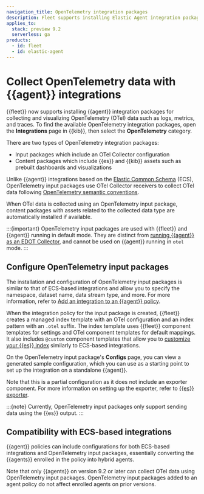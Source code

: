 ```yaml
---
navigation_title: OpenTelemetry integration packages
description: Fleet supports installing Elastic Agent integration packages for collecting and visualizing OpenTelemetry data such as logs, metrics, and traces.
applies_to:
  stack: preview 9.2
  serverless: ga
products:
  - id: fleet
  - id: elastic-agent
---
```


# Collect OpenTelemetry data with {{agent}} integrations

{{fleet}} now supports installing {{agent}} integration packages for collecting and visualizing OpenTelemetry (OTel) data such as logs, metrics, and traces. To find the available OpenTelemetry integration packages, open the **Integrations** page in {{kib}}, then select the **OpenTelemetry** category.

There are two types of OpenTelemetry integration packages:

- Input packages which include an OTel Collector configuration
- Content packages which include {{es}} and {{kib}} assets such as prebuilt dashboards and visualizations

Unlike {{agent}} integrations based on the [Elastic Common Schema](ecs://reference/index.md) (ECS), OpenTelemetry input packages use OTel Collector receivers to collect OTel data following [OpenTelemetry semantic conventions](https://opentelemetry.io/docs/specs/semconv).

When OTel data is collected using an OpenTelemetry input package, content packages with assets related to the collected data type are automatically installed if available.

:::{important}
OpenTelemetry input packages are used with {{fleet}} and {{agent}} running in default mode. They are distinct from [running {{agent}} as an EDOT Collector](/reference/fleet/otel-agent.md), and cannot be used on {{agent}} running in `otel` mode.
:::

## Configure OpenTelemetry input packages

The installation and configuration of OpenTelemetry input packages is similar to that of ECS-based integrations and allow you to specify the namespace, dataset name, data stream type, and more. For more information, refer to [Add an integration to an {{agent}} policy](/reference/fleet/add-integration-to-policy.md).

When the integration policy for the input package is created, {{fleet}} creates a managed index template with an OTel configuration and an index pattern with an `.otel` suffix. The index template uses {{fleet}} component templates for settings and OTel component templates for default mappings. It also includes `@custom` component templates that allow you to [customize your {{es}} index](/reference/fleet/data-streams.md#data-streams-index-templates-edit) similarly to ECS-based integrations.

On the OpenTelemetry input package's **Configs** page, you can view a generated sample configuration, which you can use as a starting point to set up the integration on a standalone {{agent}}. 

Note that this is a partial configuration as it does not include an exporter component. For more information on setting up the exporter, refer to [{{es}} exporter](elastic-agent://reference/edot-collector/components/elasticsearchexporter.md).

:::{note}
Currently, OpenTelemetry input packages only support sending data using the {{es}} output.
:::

## Compatibility with ECS-based integrations

{{agent}} policies can include configurations for both ECS-based integrations and OpenTelemetry input packages, essentially converting the {{agents}} enrolled in the policy into hybrid agents.

Note that only {{agents}} on version 9.2 or later can collect OTel data using OpenTelemetry input packages. OpenTelemetry input packages added to an agent policy do not affect enrolled agents on prior versions.